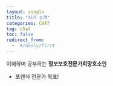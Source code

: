```yaml
---
layout: single
title: "자기 소개"
categories: CHAT
tag: chat
toc: false
redirect_from:
  -  #/daily/first
---
```


이해하며 공부하는 **정보보호전문가희망호소인**

- 포렌식 전문가 목표!
